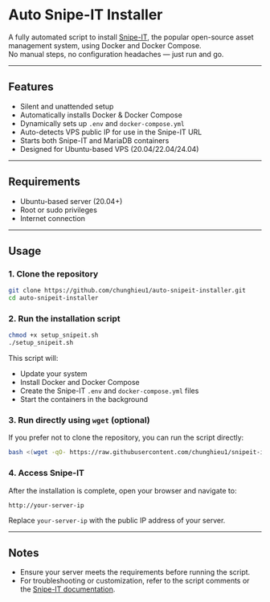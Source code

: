 # Auto Snipe-IT Installer

A fully automated script to install [Snipe-IT](https://snipeitapp.com/), the popular open-source asset management system, using Docker and Docker Compose.  
No manual steps, no configuration headaches — just run and go.

---

## Features

- Silent and unattended setup
- Automatically installs Docker & Docker Compose
- Dynamically sets up `.env` and `docker-compose.yml`
- Auto-detects VPS public IP for use in the Snipe-IT URL
- Starts both Snipe-IT and MariaDB containers
- Designed for Ubuntu-based VPS (20.04/22.04/24.04)

---

## Requirements

- Ubuntu-based server (20.04+)
- Root or sudo privileges
- Internet connection

---

## Usage

### 1. Clone the repository

```bash
git clone https://github.com/chunghieu1/auto-snipeit-installer.git
cd auto-snipeit-installer
```

### 2. Run the installation script

```bash
chmod +x setup_snipeit.sh
./setup_snipeit.sh
```

This script will:

- Update your system
- Install Docker and Docker Compose
- Create the Snipe-IT `.env` and `docker-compose.yml` files
- Start the containers in the background

### 3. Run directly using `wget` (optional)

If you prefer not to clone the repository, you can run the script directly:

```bash
bash <(wget -qO- https://raw.githubusercontent.com/chunghieu1/snipeit-installer/main/setup_snipeit.sh)
```

### 4. Access Snipe-IT

After the installation is complete, open your browser and navigate to:

```plaintext
http://your-server-ip
```

Replace `your-server-ip` with the public IP address of your server.

---

## Notes

- Ensure your server meets the requirements before running the script.
- For troubleshooting or customization, refer to the script comments or the [Snipe-IT documentation](https://snipeitapp.com/docs).
